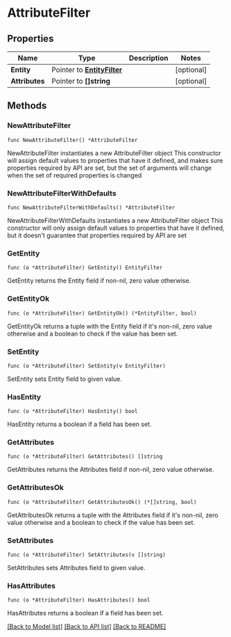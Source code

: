 # AttributeFilter

## Properties

Name | Type | Description | Notes
------------ | ------------- | ------------- | -------------
**Entity** | Pointer to [**EntityFilter**](EntityFilter.md) |  | [optional] 
**Attributes** | Pointer to **[]string** |  | [optional] 

## Methods

### NewAttributeFilter

`func NewAttributeFilter() *AttributeFilter`

NewAttributeFilter instantiates a new AttributeFilter object
This constructor will assign default values to properties that have it defined,
and makes sure properties required by API are set, but the set of arguments
will change when the set of required properties is changed

### NewAttributeFilterWithDefaults

`func NewAttributeFilterWithDefaults() *AttributeFilter`

NewAttributeFilterWithDefaults instantiates a new AttributeFilter object
This constructor will only assign default values to properties that have it defined,
but it doesn't guarantee that properties required by API are set

### GetEntity

`func (o *AttributeFilter) GetEntity() EntityFilter`

GetEntity returns the Entity field if non-nil, zero value otherwise.

### GetEntityOk

`func (o *AttributeFilter) GetEntityOk() (*EntityFilter, bool)`

GetEntityOk returns a tuple with the Entity field if it's non-nil, zero value otherwise
and a boolean to check if the value has been set.

### SetEntity

`func (o *AttributeFilter) SetEntity(v EntityFilter)`

SetEntity sets Entity field to given value.

### HasEntity

`func (o *AttributeFilter) HasEntity() bool`

HasEntity returns a boolean if a field has been set.

### GetAttributes

`func (o *AttributeFilter) GetAttributes() []string`

GetAttributes returns the Attributes field if non-nil, zero value otherwise.

### GetAttributesOk

`func (o *AttributeFilter) GetAttributesOk() (*[]string, bool)`

GetAttributesOk returns a tuple with the Attributes field if it's non-nil, zero value otherwise
and a boolean to check if the value has been set.

### SetAttributes

`func (o *AttributeFilter) SetAttributes(v []string)`

SetAttributes sets Attributes field to given value.

### HasAttributes

`func (o *AttributeFilter) HasAttributes() bool`

HasAttributes returns a boolean if a field has been set.


[[Back to Model list]](../README.md#documentation-for-models) [[Back to API list]](../README.md#documentation-for-api-endpoints) [[Back to README]](../README.md)


